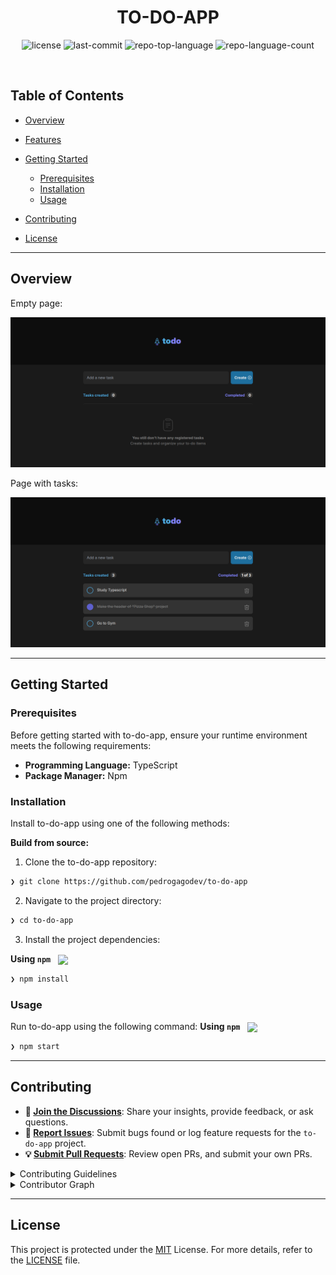 <p align="center"><h1 align="center">TO-DO-APP</h1></p>
<p align="center">
</p>
<p align="center">
	<img src="https://img.shields.io/github/license/pedrogagodev/to-do-app?style=default&logo=opensourceinitiative&logoColor=white&color=0080ff" alt="license">
	<img src="https://img.shields.io/github/last-commit/pedrogagodev/to-do-app?style=default&logo=git&logoColor=white&color=0080ff" alt="last-commit">
	<img src="https://img.shields.io/github/languages/top/pedrogagodev/to-do-app?style=default&color=0080ff" alt="repo-top-language">
	<img src="https://img.shields.io/github/languages/count/pedrogagodev/to-do-app?style=default&color=0080ff" alt="repo-language-count">
</p>
<p align="center"><!-- default option, no dependency badges. -->
</p>
<p align="center">
	<!-- default option, no dependency badges. -->
</p>
<br>

##  Table of Contents

- [ Overview](#-overview)
- [ Features](#-features)

- [ Getting Started](#-getting-started)
  - [ Prerequisites](#-prerequisites)
  - [ Installation](#-installation)
  - [ Usage](#-usage)
- [ Contributing](#-contributing)
- [ License](#-license)

---

##  Overview

<span>Empty page:</span>

![Empty Page](public/page-empty.png)

<span>Page with tasks:</span>

![Page with tasks](public/page.png)

---


##  Getting Started

###  Prerequisites

Before getting started with to-do-app, ensure your runtime environment meets the following requirements:

- **Programming Language:** TypeScript
- **Package Manager:** Npm


###  Installation

Install to-do-app using one of the following methods:

**Build from source:**

1. Clone the to-do-app repository:
```sh
❯ git clone https://github.com/pedrogagodev/to-do-app
```

2. Navigate to the project directory:
```sh
❯ cd to-do-app
```

3. Install the project dependencies:


**Using `npm`** &nbsp; [<img align="center" src="https://img.shields.io/badge/npm-CB3837.svg?style={badge_style}&logo=npm&logoColor=white" />](https://www.npmjs.com/)

```sh
❯ npm install
```




###  Usage
Run to-do-app using the following command:
**Using `npm`** &nbsp; [<img align="center" src="https://img.shields.io/badge/npm-CB3837.svg?style={badge_style}&logo=npm&logoColor=white" />](https://www.npmjs.com/)

```sh
❯ npm start
```


---

##  Contributing

- **💬 [Join the Discussions](https://github.com/pedrogagodev/to-do-app/discussions)**: Share your insights, provide feedback, or ask questions.
- **🐛 [Report Issues](https://github.com/pedrogagodev/to-do-app/issues)**: Submit bugs found or log feature requests for the `to-do-app` project.
- **💡 [Submit Pull Requests](https://github.com/pedrogagodev/to-do-app/blob/main/CONTRIBUTING.md)**: Review open PRs, and submit your own PRs.

<details closed>
<summary>Contributing Guidelines</summary>

1. **Fork the Repository**: Start by forking the project repository to your github account.
2. **Clone Locally**: Clone the forked repository to your local machine using a git client.
   ```sh
   git clone https://github.com/pedrogagodev/to-do-app
   ```
3. **Create a New Branch**: Always work on a new branch, giving it a descriptive name.
   ```sh
   git checkout -b new-feature-x
   ```
4. **Make Your Changes**: Develop and test your changes locally.
5. **Commit Your Changes**: Commit with a clear message describing your updates.
   ```sh
   git commit -m 'Implemented new feature x.'
   ```
6. **Push to github**: Push the changes to your forked repository.
   ```sh
   git push origin new-feature-x
   ```
7. **Submit a Pull Request**: Create a PR against the original project repository. Clearly describe the changes and their motivations.
8. **Review**: Once your PR is reviewed and approved, it will be merged into the main branch. Congratulations on your contribution!
</details>

<details closed>
<summary>Contributor Graph</summary>
<br>
<p align="left">
   <a href="https://github.com{/pedrogagodev/to-do-app/}graphs/contributors">
      <img src="https://contrib.rocks/image?repo=pedrogagodev/to-do-app">
   </a>
</p>
</details>

---

##  License

This project is protected under the [MIT](https://choosealicense.com/licenses/mit/) License. For more details, refer to the [LICENSE](https://choosealicense.com/licenses/) file.

